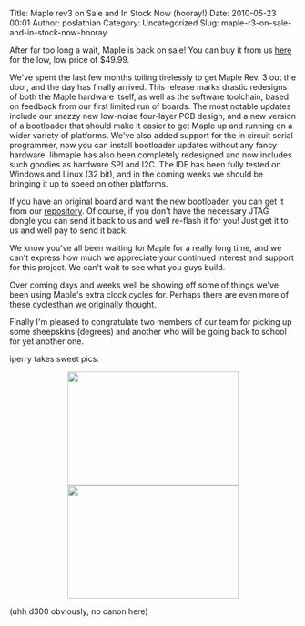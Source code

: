 Title: Maple rev3 on Sale and In Stock Now (hooray!)
Date: 2010-05-23 00:01
Author: poslathian
Category: Uncategorized
Slug: maple-r3-on-sale-and-in-stock-now-hooray

After far too long a wait, Maple is back on sale! You can buy it from us
[here][] for the low, low price of $49.99.

We've spent the last few months toiling tirelessly to get Maple Rev. 3
out the door, and the day has finally arrived. This release marks
drastic redesigns of both the Maple hardware itself, as well as the
software toolchain, based on feedback from our first limited run of
boards. The most notable updates include our snazzy new low-noise
four-layer PCB design, and a new version of a bootloader that should
make it easier to get Maple up and running on a wider variety of
platforms. We've also added support for the in circuit serial
programmer, now you can install bootloader updates without any fancy
hardware. libmaple has also been completely redesigned and now includes
such goodies as hardware SPI and I2C. The IDE has been fully tested on
Windows and Linux (32 bit), and in the coming weeks we should be
bringing it up to speed on other platforms.

If you have an original board and want the new bootloader, you can get
it from our [repository][]. Of course, if you don't have the necessary
JTAG dongle you can send it back to us and well re-flash it for you!
Just get it to us and well pay to send it back.

We know you've all been waiting for Maple for a really long time, and we
can't express how much we appreciate your continued interest and support
for this project. We can't wait to see what you guys build.

Over coming days and weeks well be showing off some of things we've been
using Maple's extra clock cycles for. Perhaps there are even more of
these cycles[than we originally thought.][]

Finally I'm pleased to congratulate two members of our team for picking
up some sheepskins (degrees) and another who will be going back to
school for yet another one.

iperry takes sweet pics:

<center>
<a rel="attachment wp-att-960" href="http://leaflabs.com/2010/05/maple-r3-on-sale-and-in-stock-now-hooray/maple-r3-2-2/"><img class="alignnone size-medium wp-image-960" title="maple-r3-2" src="http://leaflabs.com/wp-content/uploads/2010/05/maple-r3-21-300x200.jpg" alt="" width="300" height="200" /></a><a rel="attachment wp-att-959" href="http://leaflabs.com/2010/05/maple-r3-on-sale-and-in-stock-now-hooray/maple-r3-1-2/"><img class="alignnone size-medium wp-image-959" title="maple-r3-1" src="http://leaflabs.com/wp-content/uploads/2010/05/maple-r3-11-300x199.jpg" alt="" width="300" height="199" /></a>
</center>

(uhh d300 obviously, no canon here)

  [here]: http://leaflabs.com/store/
  [repository]: http://github.com/leaflabs
  [than we originally thought.]: http://forums.leaflabs.com/topic.php?id=31
